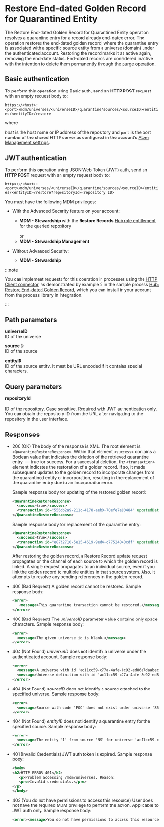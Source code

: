 # Restore End-dated Golden Record for Quarantined Entity 

<head>
  <meta name="guidename" content="DataHub"/>
  <meta name="context" content="GUID-1da8b906-6c6c-42cb-be29-8edf5aa3538b"/>
</head>


The Restore End-dated Golden Record for Quarantined Entity operation resolves a quarantine entry for a record already end-dated error. The operation restores the end-dated golden record, where the quarantine entry is associated with a specific source entity from a universe \(domain\) under the authenticated account. Restoring the record marks it as active again, removing the end-date status. End-dated records are considered inactive with the intention to delete them permanently through the [purge operation](/docs/Atomsphere/Master%20Data%20Hub/REST%20APIs/hub-Purge_Multiple_Golden_Records_cfca7eea-9530-4b1e-8b51-d59418451491.md).

## Basic authentication 

To perform this operation using Basic auth, send an **HTTP POST** request with an empty request body to:

`https://<host>:<port>/mdm/universes/<universeID>/quarantine/sources/<sourceID>/entities/<entityID>/restore`

where

*host* is the host name or IP address of the repository and `port` is the port number of the shared HTTP server as configured in the account’s [Atom Management settings](/docs/Atomsphere/Integration/Integration%20management/c-atm-Atom_Management_b38a3a90-d7f6-4df0-8c00-e75a178dfdfa.md).

## JWT authentication 

To perform this operation using JSON Web Token (JWT) auth, send an **HTTP POST** request with an empty request body to:

`https://<host>:<port>/mdm/universes/<universeID>/quarantine/sources/<sourceID>/entities/<entityID>/restore?repositoryId=<repository ID>`

You must have the following MDM privileges:

- With the Advanced Security feature on your account:
  - **MDM - Stewardship** with the **Restore Records** [Hub role entitlement](/docs/Atomsphere/Master%20Data%20Hub/Getting%20started/t-hub-Creating_Hub_Role_Entitlements_06d21275-b0c6-4854-abef-5782326aa85b.md) for the queried repository <br></br>or
  - **MDM - Stewardship Management**

- Without Advanced Security: 
   - **MDM - Stewardship** 

:::note

You can implement requests for this operation in processes using the [HTTP Client connector](/docs/Atomsphere/Integration/Connectors/r-atm-HTTP_Client_connector_d64af80e-febe-4cd2-89ad-e3d0fc53c502.md), as demonstrated by example 2 in the sample process [Hub: Restore End-dated Golden Record](/docs/Atomsphere/Master%20Data%20Hub/REST%20APIs/hub-Restore_End-dated_Golden_Record_for_Quarantined_Entity_1da8b906-6c6c-42cb-be29-8edf5aa3538b.md), which you can install in your account from the process library in Integration.

:::

## Path parameters 

**universeID**  
ID of the universe

**sourceID**  
ID of the source

**entityID**  
ID of the source entity. It must be URL encoded if it contains special characters.

## Query parameters

**repositoryId** <br></br>
ID of the repository. Case sensitive. Required with JWT authentication only. You can obtain the repository ID from the URL after navigating to the repository in the user interface.

## Responses 

-   200 \(OK\) The body of the response is XML. The root element is `<QuarantineRestoreResponse>`. Within that element `<success>` contains a Boolean value that indicates the deletion of the retrieved quarantine entry  — true for success. For a successful deletion, the `<transaction>` element indicates the restoration of a golden record. If so, it made subsequent updates to the golden record to incorporate changes from the quarantined entity or incorporation, resulting in the replacement of the quarantine entry due to an incorporation error.

    Sample response body for updating of the restored golden record:

    ```xml
    <QuarantineRestoreResponse>
      <success>true</success>
      <transaction id="556bb2a9-211c-4178-aeb0-70efe7e90484" updatedDate="2019-05-11T17:34:11.258Z" state="COMPLETED" stateDetail="UPDATED"/>
    </QuarantineRestoreResponse>
    ```

    Sample response body for replacement of the quarantine entry:

    ```xml
    <QuarantineRestoreResponse>
      <success>true</success>
      <transaction id="e87d2710-5e15-4619-9ed4-c77524848cdf" updatedDate="2019-05-11T17:31:48.615Z" state="QUARANTINED" stateDetail="FIELD_FORMAT_ERROR"/>
    </QuarantineRestoreResponse>
    ```

    After restoring the golden record, a Restore Record update request propagates on the channel of each source to which the golden record is linked. A single request propagates to an individual source, even if you link the golden record to multiple entities in that source system. Also, it attempts to resolve any pending references in the golden record.

-   400 \(Bad Request\) A golden record cannot be restored. Sample response body:

    ```xml
    <error>
       <message>This quarantine transaction cannot be restored.</message>
    </error>
    
    ```

- 400 (Bad Request) The *universeID* parameter value contains only space characters. Sample response body:

    ```xml
    <error>
      <message>The given universe id is blank.</message>
    </error> 
    ```

- 404 (Not Found) *universeID* does not identify a universe under the authenticated account. Sample response body:

    ```xml
    <error>
      <message>A universe with id 'ac11cc59-c77a-4afe-8c92-ed86a7daabec' does not exist.</message>
      <message>Universe definition with id 'ac11cc59-c77a-4afe-8c92-ed86a7daabec' could not be loaded from plugin component directory 'plugins/mdm/bundles/ac11cc59-c77a-4afe-8c92-ed86a7daabec'.</message>
    </error> 
    ```

- 404 (Not Found) *sourceID* does not identify a source attached to the specified universe. Sample response body:

    ```xml
    <error>
      <message>Source with code 'FOO' does not exist under universe '851a6a64-6a88-4916-a5b7-d6a974d54318'.</message>
    </error> 
    ```

- 404 (Not Found) *entityID* does not identify a quarantine entry for the specified source. Sample response body:

    ```xml
    <error>
      <message>The entity '1' from source 'NS' for universe 'ac11cc59-c77a-4afe-8c92-ed86a7daabec' is not quarantined.</message>
    </error>
    ```

- 401 (Invalid Credentials) JWT auth token is expired. Sample response body:
   ```xml
   <body>
   <h2>HTTP ERROR 401</h2>
      <p>Problem accessing /mdm/universes. Reason:
      <pre>Invalid credentials.</pre>
   </p>
   </body>
   ```

- 403 (You do not have permissions to access this resource) User does not have the required MDM privilege to perform the action. Applicable to JWT auth only. Sample response body:

   ```xml
   <error><message>You do not have permissions to access this resource.</message></error>
   ```